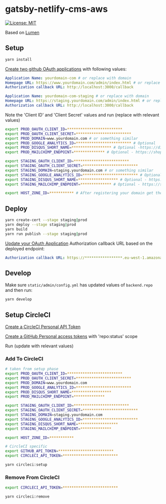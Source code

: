 # gatsby-netlify-cms-aws

[![License: MIT](https://img.shields.io/badge/License-MIT-yellow.svg)](https://opensource.org/licenses/MIT)

Based on [Lumen](https://github.com/alxshelepenok/gatsby-starter-lumen)

## Setup

```bash
yarn install
```

[Create two github OAuth applications](https://github.com/settings/applications/new) with following values:

```yaml
Application Name: yourdomain-com # or replace with domain
Homepage URL: https://www.yourdomain.com/admin/index.html # or replace netlify cms admin page
Authorization callback URL: http://localhost:3000/callback

Application Name: yourdomain-com-staging # or replace with domain
Homepage URL: https://staging.yourdomain.com/admin/index.html # or replace netlify cms admin page
Authorization callback URL: http://localhost:3000/callback
```

Note the 'Client ID' and 'Client Secret' values and run (replace with relevant values)

```bash
export PROD_OAUTH_CLIENT_ID=*************************
export PROD_OAUTH_CLIENT_SECRET=*************************
export PROD_DOMAIN=www.yourdomain.com # or something similar
export PROD_GOOGLE_ANALYTICS_ID=************************* # Optional
export PROD_DISQUS_SHORT_NAME=****************** # Optional -https://disqus.com/
export PROD_MAILCHIMP_ENDPOINT=************** # Optional - https://shopify.barrelny.com/where-do-i-find-the-mailchimp-signup-url/

export STAGING_OAUTH_CLIENT_ID=*************************
export STAGING_OAUTH_CLIENT_SECRET=*************************
export STAGING_DOMAIN=staging.yourdomain.com # or something similar
export STAGING_GOOGLE_ANALYTICS_ID=************************* # Optional
export STAGING_DISQUS_SHORT_NAME=****************** # Optional - https://disqus.com/
export STAGING_MAILCHIMP_ENDPOINT=************** # Optional - https://shopify.barrelny.com/where-do-i-find-the-mailchimp-signup-url/

export HOST_ZONE_ID=*********** # After registering your domain get the host zone id from https://console.aws.amazon.com/route53/home#hosted-zones:
```

## Deploy

```bash
yarn create-cert --stage staging|prod
yarn deploy --stage staging|prod
yarn build
yarn run publish --stage staging|prod
```

[Update your OAuth Application](https://github.com/settings/developers) Authorization callback URL based on the deployed endpoint:

```yaml
Authorization callback URL: https://*****************.eu-west-1.amazonaws.com/***/callback
```

## Develop

Make sure `static/admin/config.yml` has updated values of `backend.repo` and then run:

```bash
yarn develop
```

## Setup CircleCI

[Create a CircleCI Personal API Token](https://circleci.com/account/api)

[Create a GitHub Personal access tokens](https://github.com/settings/tokens/new) with 'repo:status' scope

Run (update with relevant values)

### Add To CircleCI

```bash
# taken from setup phase
export PROD_OAUTH_CLIENT_ID=*************************
export PROD_OAUTH_CLIENT_SECRET=*************************
export PROD_DOMAIN=www.yourdomain.com
export PROD_GOOGLE_ANALYTICS_ID=*************************
export PROD_DISQUS_SHORT_NAME=******************
export PROD_MAILCHIMP_ENDPOINT=**************

export STAGING_OAUTH_CLIENT_ID=*************************
export STAGING_OAUTH_CLIENT_SECRET=*************************
export STAGING_DOMAIN=staging.yourdomain.com
export STAGING_GOOGLE_ANALYTICS_ID=*************************
export STAGING_DISQUS_SHORT_NAME=******************
export STAGING_MAILCHIMP_ENDPOINT=**************

export HOST_ZONE_ID=***********

# CircleCI specific
export GITHUB_API_TOKEN=*************************
export CIRCLECI_API_TOKEN=*************************

yarn circleci:setup
```

### Remove From CircleCI

```bash
export CIRCLECI_API_TOKEN=*************************

yarn circleci:remove
```

